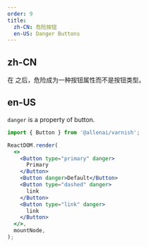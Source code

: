 ```yaml
---
order: 9
title:
  zh-CN: 危险按钮
  en-US: Danger Buttons
---
```


## zh-CN

在 之后，危险成为一种按钮属性而不是按钮类型。

## en-US

`danger` is a property of button.

```jsx
import { Button } from '@allenai/varnish';

ReactDOM.render(
  <>
    <Button type="primary" danger>
      Primary
    </Button>
    <Button danger>Default</Button>
    <Button type="dashed" danger>
      link
    </Button>
    <Button type="link" danger>
      link
    </Button>
  </>,
  mountNode,
);
```
